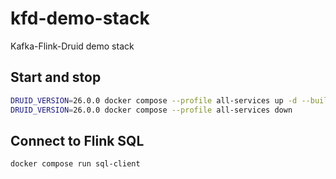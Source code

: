 # kfd-demo-stack

Kafka-Flink-Druid demo stack

## Start and stop

```bash
DRUID_VERSION=26.0.0 docker compose --profile all-services up -d --build
DRUID_VERSION=26.0.0 docker compose --profile all-services down
```

## Connect to Flink SQL

```
docker compose run sql-client
```
